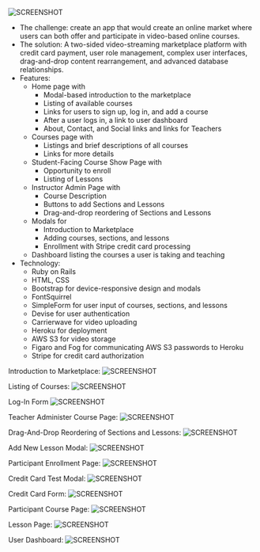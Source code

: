 ![SCREENSHOT](../master/app/assets/images/relate!_flixter_app.png)
* The challenge: create an app that would create an online market where users
  can both offer and participate in video-based online courses.
* The solution: A two-sided video-streaming marketplace platform with credit
  card payment, user role management, complex user interfaces, drag-and-drop content rearrangement, and advanced database relationships.
* Features:
    * Home page with
        * Modal-based introduction to the marketplace
        * Listing of available courses
        * Links for users to sign up, log in, and add a course
        * After a user logs in, a link to user dashboard
        * About, Contact, and Social links and links for Teachers
    * Courses page with
        * Listings and brief descriptions of all courses
        * Links for more details
    * Student-Facing Course Show Page with
        * Opportunity to enroll
        * Listing of Lessons
    * Instructor Admin Page with
        * Course Description
        * Buttons to add Sections and Lessons
        * Drag-and-drop reordering of Sections and Lessons
    * Modals for
        * Introduction to Marketplace
        * Adding courses, sections, and lessons
        * Enrollment with Stripe credit card processing
    * Dashboard listing the courses a user is taking and teaching
* Technology:
    * Ruby on Rails
    * HTML, CSS
    * Bootstrap for device-responsive design and modals
    * FontSquirrel
    * SimpleForm for user input of courses, sections, and lessons
    * Devise for user authentication
    * Carrierwave for video uploading
    * Heroku for deployment
    * AWS S3 for video storage
    * Figaro and Fog for communicating AWS S3 passwords to Heroku
    * Stripe for credit card authorization

Introduction to Marketplace:
![SCREENSHOT](../master/app/assets/images/relate!_flixter_app_welcome.png)

Listing of Courses:
![SCREENSHOT](../master/app/assets/images/relate_courses_show_page.png)

Log-In Form
![SCREENSHOT](../master/app/assets/images/relate_log_in_form.png)

Teacher Administer Course Page:
![SCREENSHOT](../master/app/assets/images/relate_teacher_administer_page.png)

Drag-And-Drop Reordering of Sections and Lessons:
![SCREENSHOT](../master/app/assets/images/relate_drag_and_drop_reordering.png)

Add New Lesson Modal:
![SCREENSHOT](../master/app/assets/images/relate_add_lesson_modal.png)

Participant Enrollment Page:
![SCREENSHOT](../master/app/assets/images/relate_participant_enrollment_page.png)

Credit Card Test Modal:
![SCREENSHOT](../master/app/assets/images/relate_test_credit_card_modal.png)

Credit Card Form:
![SCREENSHOT](../master/app/assets/images/relate_credit_card_form.png)

Participant Course Page:
![SCREENSHOT](../master/app/assets/images/relate_participant_course_page.png)

Lesson Page:
![SCREENSHOT](../master/app/assets/images/relate_lesson_page.png)

User Dashboard:
![SCREENSHOT](../master/app/assets/images/relate_user_dashboard.png)
